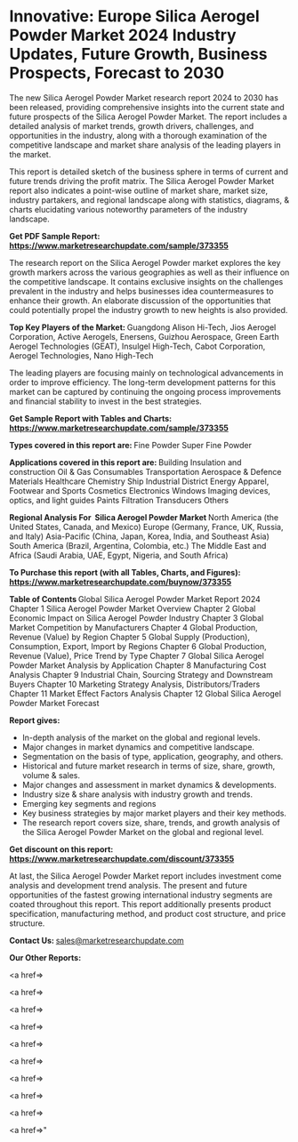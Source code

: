 # Innovative: Europe Silica Aerogel Powder Market 2024 Industry Updates, Future Growth, Business Prospects, Forecast to 2030

The new Silica Aerogel Powder Market research report 2024 to 2030 has been released, providing comprehensive insights into the current state and future prospects of the Silica Aerogel Powder Market. The report includes a detailed analysis of market trends, growth drivers, challenges, and opportunities in the industry, along with a thorough examination of the competitive landscape and market share analysis of the leading players in the market.

This report is detailed sketch of the business sphere in terms of current and future trends driving the profit matrix. The Silica Aerogel Powder Market report also indicates a point-wise outline of market share, market size, industry partakers, and regional landscape along with statistics, diagrams, &amp; charts elucidating various noteworthy parameters of the industry landscape.

<strong><b>Get PDF Sample Report: <a href=https://www.marketresearchupdate.com/sample/373355>https://www.marketresearchupdate.com/sample/373355</a></b></strong>

The research report on the Silica Aerogel Powder market explores the key growth markers across the various geographies as well as their influence on the competitive landscape. It contains exclusive insights on the challenges prevalent in the industry and helps businesses idea countermeasures to enhance their growth. An elaborate discussion of the opportunities that could potentially propel the industry growth to new heights is also provided.

<strong><b>Top Key Players of the Market:
</b></strong>Guangdong Alison Hi-Tech, Jios Aerogel Corporation, Active Aerogels, Enersens, Guizhou Aerospace, Green Earth Aerogel Technologies (GEAT), Insulgel High-Tech, Cabot Corporation, Aerogel Technologies, Nano High-Tech<strong><b>
</b></strong>

The leading players are focusing mainly on technological advancements in order to improve efficiency. The long-term development patterns for this market can be captured by continuing the ongoing process improvements and financial stability to invest in the best strategies.

<strong><b>Get Sample Report with Tables and Charts: <a href=https://www.marketresearchupdate.com/sample/373355>https://www.marketresearchupdate.com/sample/373355</a></b></strong>

<strong><b>Types covered in this report are:
</b></strong>Fine Powder
Super Fine Powder<strong><b>
</b></strong>

<strong><b>Applications covered in this report are:
</b></strong>Building Insulation and construction
Oil & Gas Consumables
Transportation
Aerospace & Defence Materials
Healthcare
Chemistry
Ship
Industrial
District Energy
Apparel, Footwear and Sports
Cosmetics
Electronics
Windows
Imaging devices, optics, and light guides
Paints
Filtration
Transducers
Others<strong><b>
</b></strong>

<strong><b>Regional Analysis For  Silica Aerogel Powder Market</b></strong><strong><b>
</b></strong>North America (the United States, Canada, and Mexico)
Europe (Germany, France, UK, Russia, and Italy)
Asia-Pacific (China, Japan, Korea, India, and Southeast Asia)
South America (Brazil, Argentina, Colombia, etc.)
The Middle East and Africa (Saudi Arabia, UAE, Egypt, Nigeria, and South Africa)

<strong><b>To Purchase this report (with all Tables, Charts, and Figures): <a href=https://www.marketresearchupdate.com/buynow/373355>https://www.marketresearchupdate.com/buynow/373355</a></b></strong>

<strong><b>Table of Contents</b></strong><strong><b>
</b></strong>Global Silica Aerogel Powder Market Report 2024
Chapter 1 Silica Aerogel Powder Market Overview
Chapter 2 Global Economic Impact on Silica Aerogel Powder Industry
Chapter 3 Global Market Competition by Manufacturers
Chapter 4 Global Production, Revenue (Value) by Region
Chapter 5 Global Supply (Production), Consumption, Export, Import by Regions
Chapter 6 Global Production, Revenue (Value), Price Trend by Type
Chapter 7 Global Silica Aerogel Powder Market Analysis by Application
Chapter 8 Manufacturing Cost Analysis
Chapter 9 Industrial Chain, Sourcing Strategy and Downstream Buyers
Chapter 10 Marketing Strategy Analysis, Distributors/Traders
Chapter 11 Market Effect Factors Analysis
Chapter 12 Global Silica Aerogel Powder Market Forecast

<strong><b>Report gives:</b></strong>

- In-depth analysis of the market on the global and regional levels.
- Major changes in market dynamics and competitive landscape.
- Segmentation on the basis of type, application, geography, and others.
- Historical and future market research in terms of size, share, growth, volume &amp; sales.
- Major changes and assessment in market dynamics &amp; developments.
- Industry size &amp; share analysis with industry growth and trends.
- Emerging key segments and regions
- Key business strategies by major market players and their key methods.
- The research report covers size, share, trends, and growth analysis of the Silica Aerogel Powder Market on the global and regional level.

<strong><b>Get discount on this report: <a href=https://www.marketresearchupdate.com/discount/373355>https://www.marketresearchupdate.com/discount/373355</a></b></strong>

At last, the Silica Aerogel Powder Market report includes investment come analysis and development trend analysis. The present and future opportunities of the fastest growing international industry segments are coated throughout this report. This report additionally presents product specification, manufacturing method, and product cost structure, and price structure.

<strong><b>Contact Us:
</b></strong>sales@marketresearchupdate.com

<strong>Our Other Reports:</strong>

<a href=></a>

<a href=></a>

<a href=></a>

<a href=></a>

<a href=></a>

<a href=></a>

<a href=></a>

<a href=></a>

<a href=></a>

<a href=></a>"
